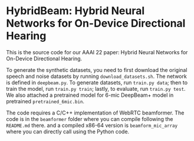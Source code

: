 # HybridBeam: Hybrid Neural Networks for On-Device Directional Hearing

This is the source code for our AAAI 22 paper: Hybrid Neural Networks for On-Device Directional Hearing.

To generate the synthetic datasets, you need to first download the original speech and noise datasets by running `download_datasets.sh`. The network is defined in `deepbeam.py`. To generate datasets, run `train.py data`; then to train the model, run `train.py train`; lastly, to evaluate, run `train.py test`.  We also attached a pretrained model for 6-mic DeepBeam+ model in pretrained `pretrained_6mic.bin`.

The code requires a C/C++ implementation of WebRTC beamformer. The code is in the `beamformer` folder where you can compile following the `README.md` there. and a compiled x86-64 version is `beamform_mic_array` where you can directly call using the Python code.
